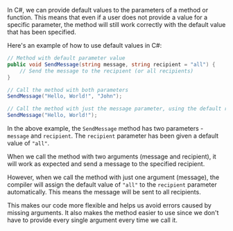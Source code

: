 In C#, we can provide default values to the parameters of a method or function. This means that even if a user does not provide a value for a specific parameter, the method will still work correctly with the default value that has been specified.

Here's an example of how to use default values in C#:

```csharp
// Method with default parameter value
public void SendMessage(string message, string recipient = "all") {
    // Send the message to the recipient (or all recipients)
}

// Call the method with both parameters
SendMessage("Hello, World!", "John");

// Call the method with just the message parameter, using the default recipient
SendMessage("Hello, World!");
```
In the above example, the `SendMessage` method has two parameters - `message` and `recipient`. The `recipient` parameter has been given a default value of `"all"`. 

When we call the method with two arguments (message and recipient), it will work as expected and send a message to the specified recipient. 

However, when we call the method with just one argument (message), the compiler will assign the default value of `"all"` to the `recipient` parameter automatically. This means the message will be sent to all recipients.

This makes our code more flexible and helps us avoid errors caused by missing arguments. It also makes the method easier to use since we don't have to provide every single argument every time we call it.